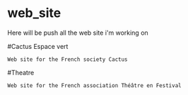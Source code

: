 # web_site

Here will be push all the web site i'm working on

  #Cactus Espace vert

    Web site for the French society Cactus

  #Theatre

    Web site for the French association Théâtre en Festival